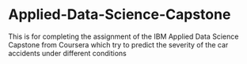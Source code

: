 # Applied-Data-Science-Capstone
This is for completing the assignment of the IBM Applied Data Science Capstone from Coursera which try to predict the severity of the car accidents under different conditions

